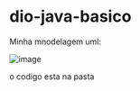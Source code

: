 # dio-java-basico
Minha mnodelagem uml: 

![image](https://github.com/SadFrogBR/dio-java-trilha-basico/assets/160570701/c399442b-d243-4649-9889-4178ee068f4c)

o codigo esta na pasta
